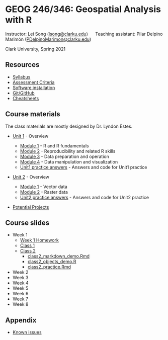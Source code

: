 # GEOG 246/346: Geospatial Analysis with R
Instructor: Lei Song (lsong@clarku.edu) &nbsp; &nbsp; &nbsp;Teaching assistant: Pilar Delpino Marimón (PDelpinoMarimon@clarku.edu)

Clark University, Spring 2021

## Resources
- [Syllabus](syllabus.html)
- [Assessment Criteria](assessment.html)
- [Software installation](software-installation.html)
- [Git/GitHub](git-github.html)
- [Cheatsheets](cheatsheets.html)

## Course materials

The class materials are mostly designed by Dr. Lyndon Estes.

- [Unit 1](unit1.html) - Overview
  - [Module 1](unit1-module1.html) - R and R fundamentals
  - [Module 2](unit1-module2.html) - Reproducibility and related R skills
  - [Module 3](unit1-module3.html) - Data preparation and operation
  - [Module 4](unit1-module4.html) - Data manipulation and visualization
  - [Unit1 practice answers](unit1-practice-answers.html) - Answers and code for Unit1 practice

- [Unit 2](unit2.html) - Overview
  - [Module 1](unit2-module1.html) - Vector data
  - [Module 2](unit2-module2.html) - Raster data
  - [Unit2 practice answers](unit2-practice-answers.html) - Answers and code for Unit2 practice
  
- [Potential Projects](projects.html)

## Course slides

- Week 1
  - [Week 1 Homework](https://leisong.shinyapps.io/homework_week1/)
  - [Class 1](class1.html)
  - [Class 2](class2.html)
    - [class2_markdown_demo.Rmd](class2_markdown_demo.Rmd)
    - [class2_objects_demo.R](class2_objects_demo.R)
    - [class2_practice.Rmd](class2_practice.Rmd)
- Week 2
- Week 3
- Week 4
- Week 5
- Week 6
- Week 7
- Week 8

## Appendix
- [Known issues](known-issues.html)

